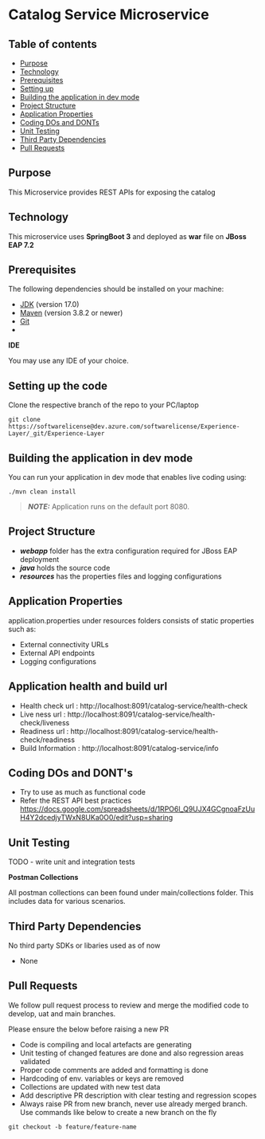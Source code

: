 # Catalog Service Microservice

## Table of contents

- [Purpose](#purpose)
- [Technology](#technology)
- [Prerequisites](#prerequisites)
- [Setting up](#setting-up-the-code)
- [Building the application in dev mode](#building-the-application-in-dev-mode)
- [Project Structure](#project-structure)
- [Application Properties](#application-properties)
- [Coding DOs and DONTs](#coding-dos-and-donts)
- [Unit Testing](#unit-testing)
- [Third Party Dependencies](#third-party-dependencies)
- [Pull Requests](#pull-requests)


## Purpose
This Microservice provides REST APIs for exposing the catalog

## Technology

This microservice uses **SpringBoot 3** and deployed as **war** file on **JBoss EAP 7.2**

## Prerequisites

The following dependencies should be installed on your machine:

- [JDK](https://www.oracle.com/java/technologies/javase/jdk17-archive-downloads.html) (version 17.0)
- [Maven](https://maven.apache.org/download.cgi) (version 3.8.2 or newer)
- [Git](https://git-scm.com/)
-
**IDE**

You may use any IDE of your choice. 

## Setting up the code

Clone the respective branch of the repo to your PC/laptop
```shell script
git clone https://softwarelicense@dev.azure.com/softwarelicense/Experience-Layer/_git/Experience-Layer
```

## Building the application in dev mode

You can run your application in dev mode that enables live coding using:

```shell script
./mvn clean install
```


> **_NOTE:_** Application runs on the default port 8080.

## Project Structure

- **_webapp_** folder has the extra configuration required for JBoss EAP deployment
- **_java_** holds the source code
- _**resources**_ has the properties files and logging configurations


## Application Properties

application.properties under resources folders consists of static properties such as:
- External connectivity URLs
- External API endpoints
- Logging configurations

## Application health and build url
- Health check url : http://localhost:8091/catalog-service/health-check
- Live ness url : http://localhost:8091/catalog-service/health-check/liveness
- Readiness url : http://localhost:8091/catalog-service/health-check/readiness
- Build Information : http://localhost:8091/catalog-service/info


## Coding DOs and DONT's

- Try to use as much as functional code
- Refer the REST API best practices https://docs.google.com/spreadsheets/d/1RPO6l_Q9UJX4GCgnoaFzUuH4Y2dcedjyTWxN8UKa0O0/edit?usp=sharing

## Unit Testing

TODO - write unit and integration tests

**Postman Collections**

All postman collections can been found under main/collections folder. This includes data for various scenarios.

## Third Party Dependencies

No third party SDKs or libaries used as of now

- None

## Pull Requests

We follow pull request process to review and merge the modified code to develop, uat and main branches.

Please ensure the below before raising a new PR

- Code is compiling and local artefacts are generating
- Unit testing of changed features are done and also regression areas validated
- Proper code comments are added and formatting is done
- Hardcoding of env. variables or keys are removed
- Collections are updated with new test data
- Add descriptive PR description with clear testing and regression scopes
- Always raise PR from new branch, never use already merged branch. Use commands like below to create a new branch on the fly

```shell script
git checkout -b feature/feature-name
```
